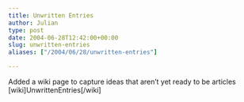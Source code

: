 ```yaml
---
title: Unwritten Entries
author: Julian
type: post
date: 2004-06-28T12:42:00+00:00
slug: unwritten-entries 
aliases: ["/2004/06/28/unwritten-entries"]

---
```

Added a wiki page to capture ideas that aren&#8217;t yet ready to be articles [wiki]UnwrittenEntries[/wiki]